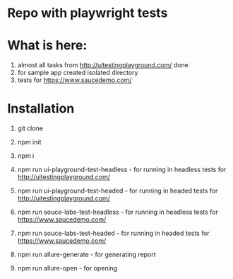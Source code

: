 # Repo with playwright tests 

# What is here: 
1. almost all tasks from http://uitestingplayground.com/ done
2. for sample app created isolated directory 
3. tests for https://www.saucedemo.com/

# Installation 
1. git clone 
2. npm init 
3. npm i 
4. npm run ui-playground-test-headless - for running in headless tests for http://uitestingplayground.com/  
5. npm run ui-playground-test-headed - for running in headed tests for http://uitestingplayground.com/

6. npm run souce-labs-test-headless - for running in headless tests for https://www.saucedemo.com/
7. npm run souce-labs-test-headed - for running in headed tests for https://www.saucedemo.com/

8. npm run allure-generate - for generating report 
9. npm run allure-open - for opening 


